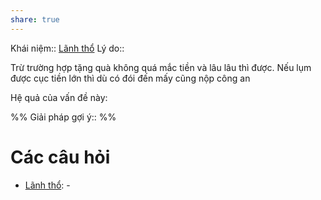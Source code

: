 ```yaml
---
share: true
---
```

Khái niệm:: [Lãnh thổ](../T%E1%BB%AB%20%C4%91i%E1%BB%83n/Trung%20t%C3%ADnh/L%C3%A3nh%20th%E1%BB%95.md)
Lý do:: 

Trừ trường hợp tặng quà không quá mắc tiền và lâu lâu thì được. Nếu lụm được cục tiền lớn thì dù có đói đến mấy cũng nộp công an

Hệ quả của vấn đề này:


%%
Giải pháp gợi ý:: 
%%



# Các câu hỏi
- [Lãnh thổ](../T%E1%BB%AB%20%C4%91i%E1%BB%83n/Trung%20t%C3%ADnh/L%C3%A3nh%20th%E1%BB%95.md): \-

